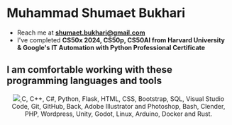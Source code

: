 # Muhammad Shumaet Bukhari
- Reach me at **shumaet.bukhari@gmail.com**
- I've completed **CS50x 2024, CS50p, CS50AI from Harvard University & Google's IT Automation with Python Professional Certificate**

## I am comfortable working with these programming languages and tools
<p align="center">
  <a href="https://github.com/Genius-Raptor/">
    <img src="https://skillicons.dev/icons?i=c,cpp,cs,py,flask,html,css,bootstrap,sqlite,postgres,vscode,visualstudio,git,github,bash,ai,ps,blender,php,wordpress,unity,godot,linux,arduino,docker,rust&perline=5" />
  </a>
  C, C++, C#, Python, Flask, HTML, CSS, Bootstrap, SQL, Visual Studio Code, Git, GitHub, Back, Adobe Illustrator and Photoshop, Bash, Clender, PHP, Wordpress, Unity, Godot, Linux, Arduino, Docker and Rust.
</p>
